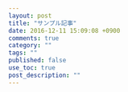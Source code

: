 ```yaml
---
layout: post
title: "サンプル記事"
date: 2016-12-11 15:09:08 +0900 
comments: true
category: ""
tags: ""
published: false
use_toc: true
post_description: "" 
---
```


